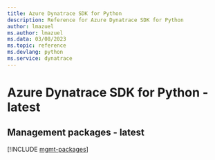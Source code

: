 ```yaml
---
title: Azure Dynatrace SDK for Python
description: Reference for Azure Dynatrace SDK for Python
author: lmazuel
ms.author: lmazuel
ms.data: 03/08/2023
ms.topic: reference
ms.devlang: python
ms.service: dynatrace
---
```

# Azure Dynatrace SDK for Python - latest

## Management packages - latest
[!INCLUDE [mgmt-packages](dynatrace-mgmt-index.md)]